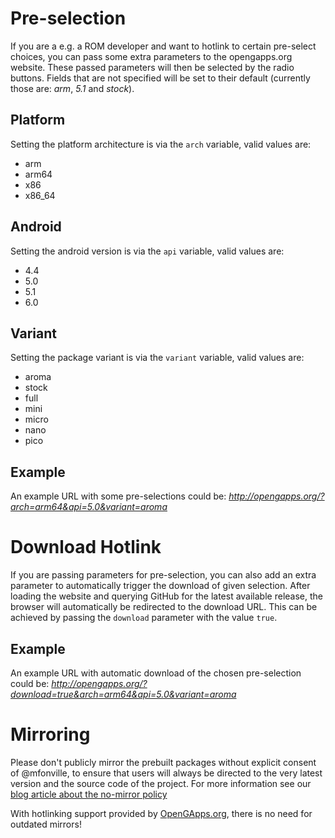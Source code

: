 # Pre-selection
If you are a e.g. a ROM developer and want to hotlink to certain pre-select choices, you can pass some extra parameters to the opengapps.org website. These passed parameters will then be selected by the radio buttons. Fields that are not specified will be set to their default (currently those are: _arm_, _5.1_ and _stock_).

## Platform
Setting the platform architecture is via the ```arch``` variable, valid values are:
* arm
* arm64
* x86
* x86_64

## Android
Setting the android version is via the ```api``` variable, valid values are:
* 4.4
* 5.0
* 5.1
* 6.0

## Variant
Setting the package variant is via the ```variant``` variable, valid values are:
* aroma
* stock
* full
* mini
* micro
* nano
* pico

## Example
An example URL with some pre-selections could be:
_http://opengapps.org/?arch=arm64&api=5.0&variant=aroma_

# Download Hotlink
If you are passing parameters for pre-selection, you can also add an extra parameter to automatically trigger the download of given selection. After loading the website and querying GitHub for the latest available release, the browser will automatically be redirected to the download URL. This can be achieved by passing the ```download``` parameter with the value ```true```.

## Example
An example URL with automatic download of the chosen pre-selection could be:
_http://opengapps.org/?download=true&arch=arm64&api=5.0&variant=aroma_

# Mirroring
Please don't publicly mirror the prebuilt packages without explicit consent of @mfonville, to ensure that users will always be directed to the very latest version and the source code of the project.
For more information see our [blog article about the no-mirror policy](http://opengapps.org/blog/post/2016/03/18/the-no-mirror-policy/)

With hotlinking support provided by [OpenGApps.org](http://opengapps.org), there is no need for outdated mirrors!